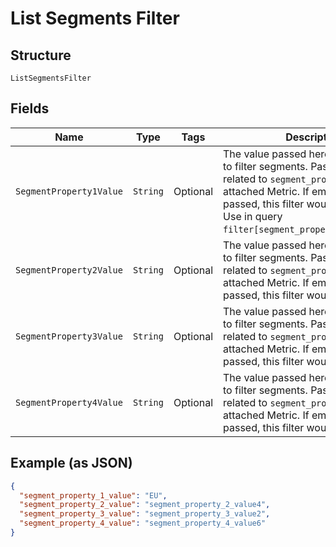 
# List Segments Filter

## Structure

`ListSegmentsFilter`

## Fields

| Name | Type | Tags | Description | Getter | Setter |
|  --- | --- | --- | --- | --- | --- |
| `SegmentProperty1Value` | `String` | Optional | The value passed here would be used to filter segments. Pass a value related to `segment_property_1` on attached Metric. If empty string is passed, this filter would be rejected. Use in query `filter[segment_property_1_value]=EU`. | String getSegmentProperty1Value() | setSegmentProperty1Value(String segmentProperty1Value) |
| `SegmentProperty2Value` | `String` | Optional | The value passed here would be used to filter segments. Pass a value related to `segment_property_2` on attached Metric. If empty string is passed, this filter would be rejected. | String getSegmentProperty2Value() | setSegmentProperty2Value(String segmentProperty2Value) |
| `SegmentProperty3Value` | `String` | Optional | The value passed here would be used to filter segments. Pass a value related to `segment_property_3` on attached Metric. If empty string is passed, this filter would be rejected. | String getSegmentProperty3Value() | setSegmentProperty3Value(String segmentProperty3Value) |
| `SegmentProperty4Value` | `String` | Optional | The value passed here would be used to filter segments. Pass a value related to `segment_property_4` on attached Metric. If empty string is passed, this filter would be rejected. | String getSegmentProperty4Value() | setSegmentProperty4Value(String segmentProperty4Value) |

## Example (as JSON)

```json
{
  "segment_property_1_value": "EU",
  "segment_property_2_value": "segment_property_2_value4",
  "segment_property_3_value": "segment_property_3_value2",
  "segment_property_4_value": "segment_property_4_value6"
}
```

